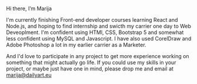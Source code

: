 Hi there, I’m Marija

I'm currently finishing Front-end developer courses learning React and Node.js,  and hoping to find internship and swicth my carrier one day to Web Deveoplment. 
I'm confident using HTMl, CSS, Bootstrap 5 and somewhat less confident using MySQL and Javascript.
I have also used CorelDraw and Adobe Photoshop a lot in my earlier carrier as a Marketer. 

And I'd love to participate in any project to get more experience working on something that might actually go life.
If you could use my skills in your project, or maybe just have one in mind, please drop me and email at marija@dailyart.eu




